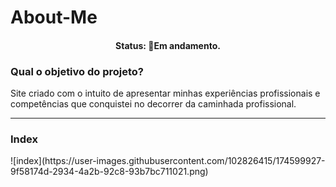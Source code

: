 # About-Me
<h4 align="center"> 
	 Status: 🚧Em andamento.
</h4>
<h3> <b>Qual o objetivo do projeto? </b></h3>
<p>Site criado com o intuito de apresentar minhas experiências profissionais e competências que conquistei no decorrer da caminhada profissional.</p>
<hr>

<h3> <b> Index </b> </h3>
![index](https://user-images.githubusercontent.com/102826415/174599927-9f58174d-2934-4a2b-92c8-93b7bc711021.png)
